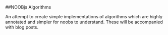 ##NOOBjs Algorithms

An attempt to create simple implementations of algorithms which are highly annotated and simpler for noobs to understand. These will be accompanied with blog posts.
